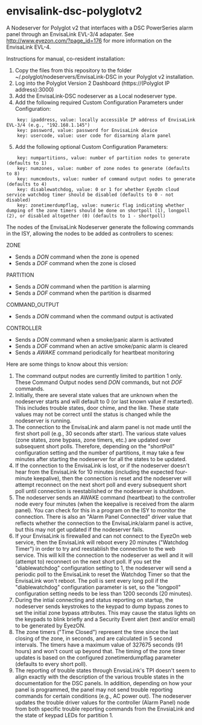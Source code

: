 # envisalink-dsc-polyglotv2
A Nodeserver for Polyglot v2 that interfaces with a DSC PowerSeries alarm panel through an EnvisaLink EVL-3/4 adapater. See http://www.eyezon.com/?page_id=176 for more information on the EnvisaLink EVL-4.

Instructions for manual, co-resident installation:

1. Copy the files from this repository to the folder ~/.polyglot/nodeservers/EnvisaLink-DSC in your Polyglot v2 installation.
2. Log into the Polyglot Version 2 Dashboard (https://(Polyglot IP address):3000)
3. Add the EnvisaLink-DSC nodeserver as a Local nodeserver type.
4. Add the following required Custom Configuration Parameters under Configuration:
```
    key: ipaddress, value: locally accessible IP address of EnvisaLink EVL-3/4 (e.g., "192.168.1.145")
    key: password, value: password for EnvisaLink device
    key: usercode, value: user code for disarming alarm panel
```
5. Add the following optional Custom Configuration Parameters:
```
    key: numpartitions, value: number of partition nodes to generate (defaults to 1)
    key: numzones, value: number of zone nodes to generate (defaults to 8)
    key: numcmdouts, value: number of command output nodes to generate (defaults to 4)
    key: disablewatchdog, value: 0 or 1 for whether EyezOn cloud service watchdog timer should be disabled (defaults to 0 - not disabled)
    key: zonetimerdumpflag, value: numeric flag indicating whether dumping of the zone timers should be done on shortpoll (1), longpoll (2), or disabled altogether (0) (defaults to 1 - shortpoll)
```
The nodes of the EnvisaLink Nodeserver generate the following commands in the ISY, allowing the nodes to be added as controllers to scenes:

ZONE
- Sends a *DON* command when the zone is opened
- Sends a *DOF* command when the zone is closed

PARTITION
- Sends a *DON* command when the partition is alarming
- Sends a *DOF* command when the partition is disarmed

COMMAND_OUTPUT
- Sends a *DON* command when the command output is activated

CONTROLLER
- Sends a *DON* command when a smoke/panic alarm is activated
- Sends a *DOF* command when an active smoke/panic alarm is cleared
- Sends a *AWAKE* command periodically for heartbeat monitoring

Here are some things to know about this version:

1. The command output nodes are currently limited to partition 1 only. These Command Output nodes send *DON* commands, but not *DOF* commands.
2. Initially, there are several state values that are unknown when the nodeserver starts and will default to 0 (or last known value if restarted). This includes trouble states, door chime, and the like. These state values may not be correct until the status is changed while the nodeserver is running.
3. The connection to the EnvisaLink and alarm panel is not made until the first short poll (e.g., 30 seconds after start). The various state values (zone states, zone bypass, zone timers, etc.) are updated over subsequent short polls. Therefore, depending on the "shortPoll" configuration setting and the number of partitions, it may take a few minutes after starting the nodeserver for all the states to be updated.
4. If the connection to the EnvisaLink is lost, or if the nodeserver doesn't hear from the EnvisaLink for 10 minutes (including the expected four-minute keepalive), then the connection is reset and the nodeserver will attempt reconnect on the next short poll and every subsequent short poll until connection is reestablished or the nodeserver is shutdown.
5. The nodeserver sends an AWAKE command (heartbeat) to the controller node every four minutes (when the keepalive is received from the alarm panel). You can check for this in a program on the ISY to monitor the connection. There is also an "Alarm Panel Connected" driver value that reflects whether the connection to the EnvisaLink/alarm panel is active, but this may not get updated if the nodeserver fails.
6. If your EnvisaLink is firewalled and can not connect to the EyezOn web service, then the EnvisaLink will reboot every 20 minutes ("Watchdog Timer") in order to try and reestablish the connection to the web service. This will kill the connection to the nodeserver as well and it will (attempt to) reconnect on the next short poll. If you set the "diablewatchdog" configuration setting to 1, the nodeserver will send a periodic poll to the EnvisaLink to reset the Watchdog Timer so that the EnvisaLink won't reboot. The poll is sent every long poll if the "diablewatchdog" configuration parameter is set, so the "longpoll" configuration setting needs to be less than 1200 seconds (20 minutes).
7. During the intial connecting and status reporting on startup, the nodeserver sends keystrokes to the keypad to dump bypass zones to set the initial zone bypass attributes. This may cause the status lights on the keypads to blink briefly and a Security Event alert (text and/or email) to be generated by EyezON.
8. The zone timers ("Time Closed") represent the time since the last closing of the zone, in seconds, and are calculated in 5 second intervals. The timers have a maximum value of 327675 seconds (91 hours) and won't count up beyond that. The timing of the zone timer updates is based on the configured zonetimerdumpflag parameter (defaults to every short poll).  
9. The reporting of trouble states through EnvsiaLink's TPI doesn't seem to align exactly with the description of the various trouble states in the documentation for the DSC panels. In addition, depending on how your panel is programmed, the panel may not send trouble reporting commands for certain conditions (e.g., AC power out). The nodeserver updates the trouble driver values for the controller (Alarm Panel) node from both specific trouble reporting commands from the EnvsiaLink and the state of keypad LEDs for partition 1.

